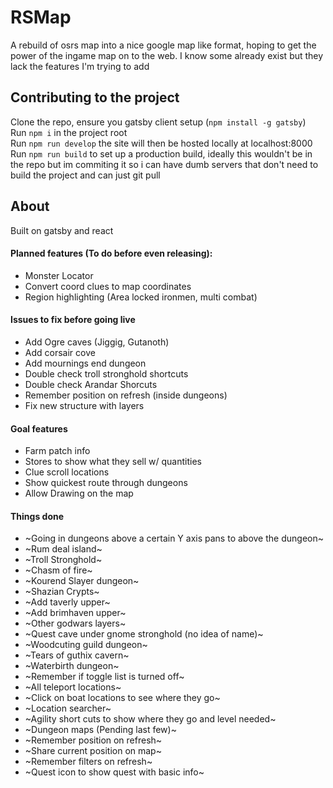 # RSMap
A rebuild of osrs map into a nice google map like format, hoping to get the power of the ingame map on to the web. I know some already exist but they lack the features I'm trying to add
## Contributing to the project
Clone the repo, ensure you gatsby client setup (`npm install -g gatsby`)  
Run `npm i` in the project root  
Run `npm run develop` the site will then be hosted locally at localhost:8000
Run `npm run build` to set up a production build, ideally this wouldn't be in the repo but im commiting it so i can have dumb servers that don't need to build the project and can just git pull

## About
Built on gatsby and react  

#### Planned features (To do before even releasing):
- Monster Locator
- Convert coord clues to map coordinates
- Region highlighting (Area locked ironmen, multi combat)

#### Issues to fix before going live
- Add Ogre caves (Jiggig, Gutanoth)
- Add corsair cove
- Add mournings end dungeon
- Double check troll stronghold shortcuts
- Double check Arandar Shorcuts
- Remember position on refresh (inside dungeons)
- Fix new structure with layers

#### Goal features
- Farm patch info
- Stores to show what they sell w/ quantities 
- Clue scroll locations
- Show quickest route through dungeons
- Allow Drawing on the map

#### Things done
- ~Going in dungeons above a certain Y axis pans to above the dungeon~
- ~Rum deal island~
- ~Troll Stronghold~
- ~Chasm of fire~
- ~Kourend Slayer dungeon~
- ~Shazian Crypts~
- ~Add taverly upper~
- ~Add brimhaven upper~
- ~Other godwars layers~
- ~Quest cave under gnome stronghold (no idea of name)~
- ~Woodcuting guild dungeon~
- ~Tears of guthix cavern~
- ~Waterbirth dungeon~
- ~Remember if toggle list is turned off~
- ~All teleport locations~
- ~Click on boat locations to see where they go~
- ~Location searcher~
- ~Agility short cuts to show where they go and level needed~
- ~Dungeon maps (Pending last few)~
- ~Remember position on refresh~
- ~Share current position on map~
- ~Remember filters on refresh~
- ~Quest icon to show quest with basic info~
